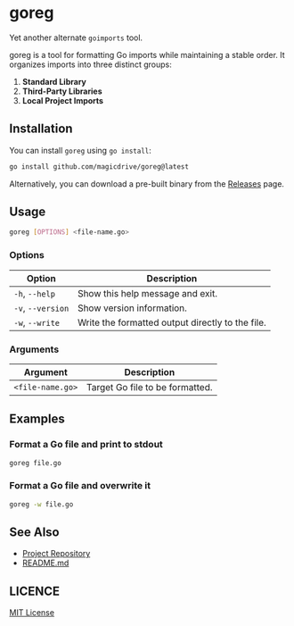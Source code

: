 # goreg

Yet another alternate `goimports` tool.

goreg is a tool for formatting Go imports while maintaining a stable order. It organizes imports into three distinct groups:

1. **Standard Library**
2. **Third-Party Libraries**
3. **Local Project Imports**

## Installation

You can install `goreg` using `go install`:

```sh
go install github.com/magicdrive/goreg@latest
```

Alternatively, you can download a pre-built binary from the [Releases](https://github.com/magicdrive/goreg/releases) page.

## Usage

```sh
goreg [OPTIONS] <file-name.go>
```

### Options

| Option         | Description |
|---------------|-------------|
| `-h`, `--help`    | Show this help message and exit. |
| `-v`, `--version` | Show version information. |
| `-w`, `--write`   | Write the formatted output directly to the file. |

### Arguments

| Argument         | Description |
|-----------------|-------------|
| `<file-name.go>` | Target Go file to be formatted. |

## Examples

### Format a Go file and print to stdout
```sh
goreg file.go
```

### Format a Go file and overwrite it
```sh
goreg -w file.go
```

## See Also
- [Project Repository](https://github.com/magicdrive/goreg)
- [README.md](https://github.com/magicdrive/goreg/README.md)


LICENCE
-----

[MIT License](https://github.com/magicdrive/goreg/LICENCE)
